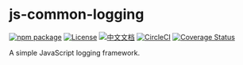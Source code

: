 # js-common-logging

[![npm package](https://img.shields.io/npm/v/@haixing_hu/common-logging.svg)](https://npmjs.com/package/@haixing_hu/common-logging)
[![License](https://img.shields.io/badge/License-Apache-blue.svg)](https://www.apache.org/licenses/LICENSE-2.0)
[![中文文档](https://img.shields.io/badge/文档-中文版-blue.svg)](README.zh_CN.md)
[![CircleCI](https://dl.circleci.com/status-badge/img/gh/Haixing-Hu/js-common-logging/tree/master.svg?style=shield)](https://dl.circleci.com/status-badge/redirect/gh/Haixing-Hu/js-common-logging/tree/master)
[![Coverage Status](https://coveralls.io/repos/github/Haixing-Hu/js-common-logging/badge.svg?branch=master)](https://coveralls.io/github/Haixing-Hu/js-common-logging?branch=master)

A simple JavaScript logging framework.
